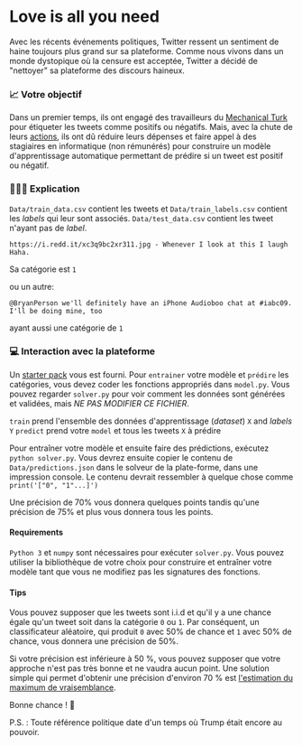 # Love is all you need

Avec les récents événements politiques, Twitter ressent un sentiment de haine toujours plus grand sur sa plateforme. Comme nous vivons dans un monde dystopique où la censure est acceptée, Twitter a décidé de "nettoyer" sa plateforme des discours haineux.

### 📈 Votre objectif

Dans un premier temps, ils ont engagé des travailleurs du [Mechanical Turk](https://www.mturk.com/) pour étiqueter les tweets comme positifs ou négatifs. Mais, avec la chute de leurs [actions](https://www.marketwatch.com/story/twitter-shares-slide-16-after-fake-account-purge-new-rules-in-europe-2018-07-27), ils ont dû réduire leurs dépenses et faire appel à des stagiaires en informatique (non rémunérés) pour construire un modèle d'apprentissage automatique permettant de prédire si un tweet est positif ou négatif.

### 🕵🏼‍♂️ Explication

`Data/train_data.csv` contient  les tweets et `Data/train_labels.csv` contient les *labels* qui leur sont associés. `Data/test_data.csv` contient les tweet n'ayant pas de *label*.

```
https://i.redd.it/xc3q9bc2xr311.jpg - Whenever I look at this I laugh  Haha.
```
Sa catégorie est `1`

ou un autre:

```
@BryanPerson we'll definitely have an iPhone Audioboo chat at #iabc09. I'll be doing mine, too 
```
ayant aussi une catégorie de `1`

### 💻 Interaction avec la plateforme

Un [starter pack](https://github.com/jactymilena/CSGames2023SelectionPublic/blob/main/love-is-all-you-need/stater_pack.zip) vous est fourni. Pour `entrainer` votre modèle et `prédire` les catégories, vous devez coder les fonctions appropriés dans `model.py`. Vous pouvez regarder `solver.py` pour voir comment les données sont générées et validées, mais *NE PAS MODIFIER CE FICHIER*.

`train` prend l'ensemble des données d'apprentissage (*dataset*) `X` and *labels* `Y`
`predict`  prend votre `model` et tous les tweets `X` à prédire

Pour entraîner votre modèle et ensuite faire des prédictions, exécutez `python solver.py`. Vous devrez ensuite copier le contenu de `Data/predictions.json` dans le solveur de la plate-forme, dans une impression console. Le contenu devrait ressembler à quelque chose comme `print('["0", "1"...]')`

Une précision de 70% vous donnera quelques points tandis qu'une précision de 75% et plus vous donnera tous les points.

#### Requirements

`Python 3` et `numpy` sont nécessaires pour exécuter `solver.py`. Vous pouvez utiliser la bibliothèque de votre choix pour construire et entraîner votre modèle tant que vous ne modifiez pas les signatures des fonctions.

#### Tips

Vous pouvez supposer que les tweets sont i.i.d et qu'il y a une chance égale qu'un tweet soit dans la catégorie `0` ou `1`. Par conséquent, un classificateur aléatoire, qui produit `0` avec 50% de chance et `1` avec 50% de chance, vous donnera une précision de 50%. 

Si votre précision est inférieure à 50 %, vous pouvez supposer que votre approche n'est pas très bonne et ne vaudra aucun point. Une solution simple qui permet d'obtenir une précision d'environ 70 % est [l'estimation du maximum de vraisemblance](https://en.wikipedia.org/wiki/Maximum_likelihood_estimation).

Bonne chance ! 💙

P.S. : Toute référence politique date d'un temps où Trump était encore au pouvoir.